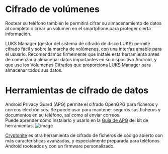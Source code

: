 [Title]: # (Cifrado de volúmenes)
[Order]: # (11)

# Cifrado de volúmenes

Rootear su teléfono también le permitirá cifrar su almacenamiento de datos al completo o crear un volumen en el smartphone para proteger cierta información.

LUKS Manager (gestor del sistema de cifrado de disco LUKS) permite cifrado fácil y sobre la marcha de volúmenes, con una interfaz amable para el usuario. Recomendamos firmemente que instale esta herramienta antes de comenzar a almacenar datos importantes en su dispositivo Android, y que use los Volumenes Cifrados que proporciona [LUKS Manager](https://play.google.com/store/apps/details?id=com.nemesis2.luksmanager&hl=es) para almacenar todos sus datos.

# Herramientas de cifrado de datos

Android Privacy Guard (APG) permite el cifrado OpenGPG para ficheros y correos electrónicos. Se puede usar para mantener seguros sus ficheros y documentos en su teléfono, así como al enviar correos.  
Puede aprender cómo instalarlo y usarlo en la [Guía de APG](umbrella://lesson/k9-&-apg) del kit de herramientas.
![image](mobileexp2.png)

[Cryptonite](https://code.google.com/p/cryptonite/) es otra herramienta de cifrado de ficheros de código abierto con más características avanzadas, y especialmente preparada para teléfonos Android rooteados y con un firmware personalizado.
